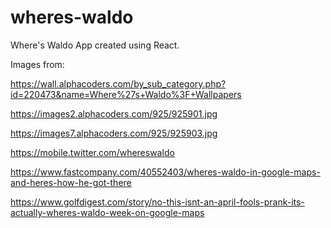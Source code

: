 # wheres-waldo

Where's Waldo App created using React.

Images from:

https://wall.alphacoders.com/by_sub_category.php?id=220473&name=Where%27s+Waldo%3F+Wallpapers

https://images2.alphacoders.com/925/925901.jpg

https://images7.alphacoders.com/925/925903.jpg

https://mobile.twitter.com/whereswaldo

https://www.fastcompany.com/40552403/wheres-waldo-in-google-maps-and-heres-how-he-got-there

https://www.golfdigest.com/story/no-this-isnt-an-april-fools-prank-its-actually-wheres-waldo-week-on-google-maps
